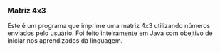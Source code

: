 ### Matriz 4x3
Este é um programa que imprime uma matriz 4x3 utilizando números enviados pelo usuário. Foi feito inteiramente em Java com obejtivo de iniciar nos aprendizados da linguagem. 
